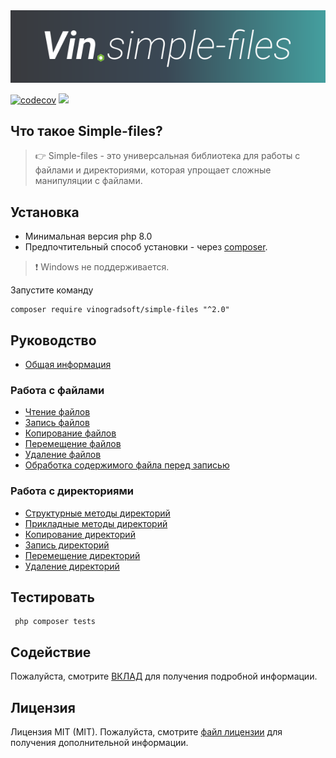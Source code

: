 <div align="left">
<img alt="Simple Files logo" src="banner.svg">
</div>
<div align="left">

[![codecov](https://codecov.io/gh/vinogradsoft/simple-files/graph/badge.svg?token=K5MYQSFPND)](https://codecov.io/gh/vinogradsoft/simple-files)
<img src="https://badgen.net/static/license/MIT/green">

</div>

## Что такое Simple-files?

> 👉 Simple-files - это универсальная библиотека для работы с файлами и директориями, которая упрощает сложные
> манипуляции с файлами.

## Установка

- Минимальная версия php 8.0
- Предпочтительный способ установки - через [composer](http://getcomposer.org/download/).

> ❗ Windows не поддерживается.

Запустите команду

```
composer require vinogradsoft/simple-files "^2.0"
```

## Руководство

* [Общая информация](./docs/guide-ru/general-information.md)

### Работа с файлами

* [Чтение файлов](./docs/guide-ru/reading-files.md)
* [Запись файлов](./docs/guide-ru/recording-files.md)
* [Копирование файлов](./docs/guide-ru/copying-files.md)
* [Перемещение файлов](./docs/guide-ru/moving-files.md)
* [Удаление файлов](./docs/guide-ru/deleting-files.md)
* [Обработка содержимого файла перед записью](./docs/guide-ru/processing-file-contents-before-writing.md)

### Работа с директориями

* [Структурные методы директорий](./docs/guide-ru/directory-structural-methods.md)
* [Прикладные методы директорий](./docs/guide-ru/applied-methods.md)
* [Копирование директорий](./docs/guide-ru/copying-directories.md)
* [Запись директорий](./docs/guide-ru/writing-directories.md)
* [Перемещение директорий](./docs/guide-ru/moving-directories.md)
* [Удаление директорий](./docs/guide-ru/removing-directories.md)

## Тестировать

```
 php composer tests 
```

## Содействие

Пожалуйста, смотрите [ВКЛАД](CONTRIBUTING.md) для получения подробной информации.

## Лицензия

Лицензия MIT (MIT). Пожалуйста, смотрите [файл лицензии](LICENSE) для получения дополнительной информации.